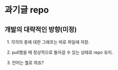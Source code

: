 # 과기글 repo

## 개발의 대략적인 방향(미정)
    1. 각각의 층에 대한 그래프는 따로 파일에 저장.
    
    2. pull했을 때 정상적으로 돌아갈 수 있는 상태로 repo 유지.
    
    3. 언어는 뭘로 하죠?
